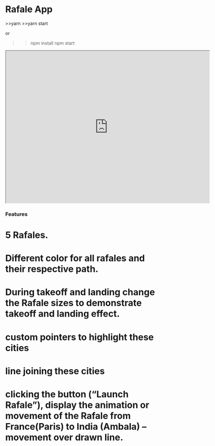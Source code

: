 <h1>Rafale App</h1>
>>yarn
>>yarn start

or

>>npm install
>>npm start

<iframe src="https://drive.google.com/file/d/1mfGA-jPM7JrVWsf9GCjRVOtOqS1KdY_m/preview" width="640" height="480"></iframe>

<h3>Features</h3>

# 5 Rafales.
# Different color for all rafales and their respective path.
# During takeoff and landing change the Rafale sizes to demonstrate takeoff and landing effect.
# custom pointers to highlight these cities
# line joining these cities
# clicking the button (“Launch Rafale”), display the animation or movement of the Rafale from France(Paris) to India (Ambala) – movement over drawn line.



